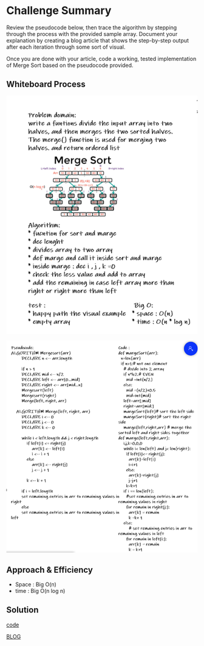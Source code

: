 # Challenge Summary
<!-- Description of the challenge -->
Review the pseudocode below, then trace the algorithm by stepping through the process with the provided sample array. Document your explanation by creating a blog article that shows the step-by-step output after each iteration through some sort of visual.

Once you are done with your article, code a working, tested implementation of Merge Sort based on the pseudocode provided.
## Whiteboard Process
<!-- Embedded whiteboard image -->

![whiteborad1](/img/CC27/whiteborad27.PNG)

![whiteborad2](/img/CC27/whiteborad27_part2.PNG)
## Approach & Efficiency
<!-- What approach did you take? Why? What is the Big O space/time for this approach? -->
* Space : Big O(n)
* time : Big O(n log n)
## Solution
<!-- Show how to run your code, and examples of it in action -->
[code](marge_sort.py)

[BLOG](BLOG.md)